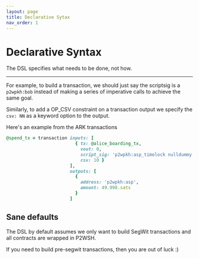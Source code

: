 ```yaml
---
layout: page
title: Declarative Sytax
nav_order: 1
---
```


# Declarative Syntax
The DSL specifies what needs to be done, not how. 

---

For example, to build a transaction, we should just say the scriptsig
is a `p2wpkh:bob` instead of making a series of imperative calls to
achieve the same goal.

Similarly, to add a OP_CSV constraint on a transaction output we
specify the `csv: NN` as a keyword option to the output.

Here's an example from the ARK transactions


```ruby
@spend_tx = transaction inputs: [
                          { tx: @alice_boarding_tx,
                            vout: 0,
                            script_sig: 'p2wpkh:asp_timelock nulldummy nulldummy nulldummy',
                            csv: 10 }
                        ],
                        outputs: [
                          {
                            address: 'p2wpkh:asp',
                            amount: 49.998.sats
                          }
                        ]
```

## Sane defaults

The DSL by default assumes we only want to build SegWit transactions
and all contracts are wrapped in P2WSH.

If you need to build pre-segwit transactions, then you are out of luck
:)
